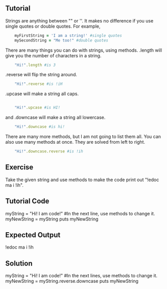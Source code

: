 Tutorial
--------
Strings are anything between "" or ''. It makes no difference if you use single quotes or double quotes. For example,
```ruby
    myFirstString = 'I am a string!' #single quotes
    mySecondString = "Me too!" #double quotes
```
There are many things you can do with strings, using methods.
.length will give you the number of characters in a string.
```ruby
    "Hi!".length #is 3
```
.reverse will flip the string around.
```ruby
    "Hi!".reverse #is !iH
```
.upcase will make a string all caps.
```ruby

    "Hi!".upcase #is HI!
```
and .downcase will make a string all lowercase.
```ruby
    "Hi!".downcase #is hi!
```
There are many more methods, but I am not going to list them all.
You can also use many methods at once. They are solved from left to right.
```ruby
    "Hi!".downcase.reverse #is !ih
```
Exercise
--------
Take the given string and use methods to make the code print out "!edoc ma i !ih".

Tutorial Code
-------------

myString = "Hi! I am code!" #In the next line, use methods to change it.
myNewString = myString
puts myNewString

Expected Output
---------------

!edoc ma i !ih

Solution
--------

myString = "Hi! I am code!" #In the next lines, use methods to change it.
myNewString = myString.reverse.downcase
puts myNewString
